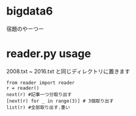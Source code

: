 # bigdata6
宿題のやーつー

# reader.py usage

2008.txt ~ 2016.txt と同じディレクトリに置きます

```
from reader import reader
r = reader()
next(r) #記事一つ分取り出す
[next(r) for _ in range(3)] # 3個取り出す
list(r) #全部取り出す.重い
```
